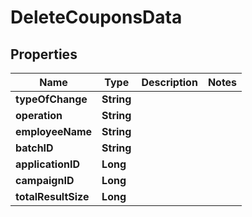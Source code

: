 

# DeleteCouponsData

## Properties

Name | Type | Description | Notes
------------ | ------------- | ------------- | -------------
**typeOfChange** | **String** |  | 
**operation** | **String** |  | 
**employeeName** | **String** |  | 
**batchID** | **String** |  | 
**applicationID** | **Long** |  | 
**campaignID** | **Long** |  | 
**totalResultSize** | **Long** |  | 



